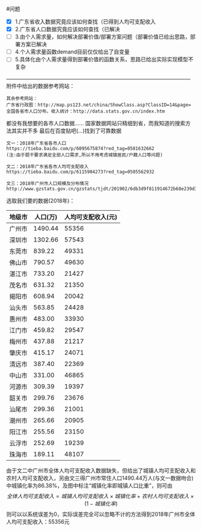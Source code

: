 #问题
- [x] 1.广东省收入数据究竟应该如何查找（已得到人均可支配收入
- [x] 2.广东省人口数据究竟应该如何查找（已解决
- [ ] 3.由个人需求量，如何解决部署价值/部署方案问题（部署价值已给出思路，部署方案已解决
- [ ] 4.个人需求量函数demand目前仅仅给出了自变量
- [ ] 5.具体化由个人需求量得到部署价值的函数关系，思路已给出实际实现模型不复杂

———————————————————————————————————
附件中给出的数据参考网站：

    其余参考网站：
    广东省行政图：http://map.ps123.net/china/ShowClass.asp?ClassID=14&page=
    全国各省市人口分布，收入统计：http://data.stats.gov.cn/index.htm

都没有我想要的各市人口数据......
国家数据网站只精细到省，而我知道的搜索方法其实并不多
最后在百度贴吧(...)找到了可靠数据

    文一：2018年广东省各市人口
    https://tieba.baidu.com/p/6095675874?red_tag=0581632662
    (注:由于题干要求满足全部人口需求,所以不用考虑城镇居民/户籍人口等问题)

    文二：2018年广东省各市人均可支配收入
    https://tieba.baidu.com/p/6115904273?red_tag=0505562932
    
    文三：2018年广州市人口规模及分布情况
    http://www.gzstats.gov.cn/gzstats/tjdt/201902/6db3d9f811914672b68e239d3689e584.shtml

选取我们要的数据(2018年)：

|地级市|人口(万)|人均可支配收入(元)|
|-|-|-|
|广州市|1490.44|55356|
|深圳市|1302.66|57543|
|东莞市|839.22|49331|
|佛山市|790.57|49630|
|湛江市|733.20|21427|
|茂名市|631.32|21350|
|揭阳市|608.94|20042|
|汕头市|563.85|24428|
|惠州市|483.00|33930|
|江门市|459.82|29547|
|梅州市|437.88|21217|
|肇庆市|415.17|24071|
|清远市|387.40|22369|
|中山市|331.00|46865|
|河源市|309.39|19397|
|韶关市|299.76|23676|
|汕尾市|299.36|21001|
|潮州市|265.66|20905|
|阳江市|255.56|23150|
|云浮市|252.69|19239|
|珠海市|189.11|48107|

由于文二中广州市全体人均可支配收入数据缺失，但给出了城镇人均可支配收入和农村人均可支配收入，另由文三得广州市常住人口1490.44万人(与文一数据吻合)中城镇化率为$86.38$%，及图中标注“城镇化率即城镇人口比重”，则可由
$$全体人均可支配收入=城镇人均可支配收入×城镇化率+农村人均可支配收入×(1-城镇化率)$$
则可以以系统误差为0，实际误差完全可以忽略不计的方法得到2018年广州市全体人均可支配收入：$55356$元

